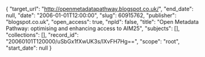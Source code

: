 {
  "target_url": "http://openmetadatapathway.blogspot.co.uk/", 
  "end_date": null, 
  "date": "2006-01-01T12:00:00", 
  "slug": 60915762, 
  "publisher": "blogspot.co.uk", 
  "open_access": true, 
  "npld": false, 
  "title": "Open Metadata Pathway: optimising and enhancing access to AIM25", 
  "subjects": [], 
  "collections": [], 
  "record_id": "20060101T120000/uSbGx1fXwUK3s/lXvFH7Hg==", 
  "scope": "root", 
  "start_date": null
}

